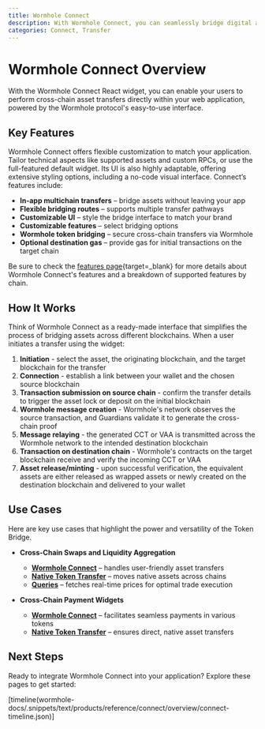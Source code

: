 ```yaml
---
title: Wormhole Connect
description: With Wormhole Connect, you can seamlessly bridge digital assets and data across a wide range of supported blockchain networks.
categories: Connect, Transfer
---
```


# Wormhole Connect Overview 

With the Wormhole Connect React widget, you can enable your users to perform cross-chain asset transfers directly within your web application, powered by the Wormhole protocol's easy-to-use interface.

## Key Features

Wormhole Connect offers flexible customization to match your application. Tailor technical aspects like supported assets and custom RPCs, or use the full-featured default widget. Its UI is also highly adaptable, offering extensive styling options, including a no-code visual interface. Connect’s features include:

- **In-app multichain transfers** – bridge assets without leaving your app
- **Flexible bridging routes** – supports multiple transfer pathways
- **Customizable UI** – style the bridge interface to match your brand 
- **Customizable features** – select bridging options 
- **Wormhole token bridging** – secure cross-chain transfers via Wormhole
- **Optional destination gas** – provide gas for initial transactions on the target chain

Be sure to check the [features page](/docs/products/connect/reference/support-matrix/#feature-support-matrix){target=\_blank} for more details about Wormhole Connect's features and a breakdown of supported features by chain.

## How It Works

Think of Wormhole Connect as a ready-made interface that simplifies the process of bridging assets across different blockchains. When a user initiates a transfer using the widget:

1.  **Initiation** - select the asset, the originating blockchain, and the target blockchain for the transfer
2.  **Connection** - establish a link between your wallet and the chosen source blockchain
3.  **Transaction submission on source chain** - confirm the transfer details to trigger the asset lock or deposit on the initial blockchain
4.  **Wormhole message creation** - Wormhole's network observes the source transaction, and Guardians validate it to generate the cross-chain proof 
5.  **Message relaying** -  the generated CCT or VAA is transmitted across the Wormhole network to the intended destination blockchain
6.  **Transaction on destination chain** - Wormhole's contracts on the target blockchain receive and verify the incoming CCT or VAA
7.  **Asset release/minting** - upon successful verification, the equivalent assets are either released as wrapped assets  or newly created on the destination blockchain and delivered to your wallet

## Use Cases

Here are key use cases that highlight the power and versatility of the Token Bridge.

- **Cross-Chain Swaps and Liquidity Aggregation**

    - [**Wormhole Connect**](/docs/build/transfers/connect/overview/) – handles user-friendly asset transfers
    - [**Native Token Transfer**](/docs/build/transfers/native-token-transfers/) – moves native assets across chains
    - [**Queries**](/docs/build/queries/overview/) – fetches real-time prices for optimal trade execution


- **Cross-Chain Payment Widgets**

    - [**Wormhole Connect**](/docs/build/transfers/connect/overview/) – facilitates seamless payments in various tokens
    - [**Native Token Transfer**](/docs/build/transfers/native-token-transfers/) – ensures direct, native asset transfers

## Next Steps 

Ready to integrate Wormhole Connect into your application? Explore these pages to get started:

[timeline(wormhole-docs/.snippets/text/products/reference/connect/overview/connect-timeline.json)]
